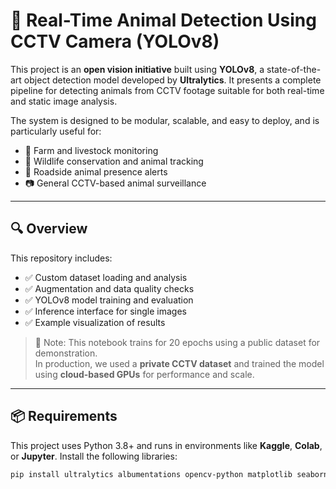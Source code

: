 # 📡 Real-Time Animal Detection Using CCTV Camera (YOLOv8)


This project is an **open vision initiative** built using **YOLOv8**, a state-of-the-art object detection model developed by **Ultralytics**. It presents a complete pipeline for detecting animals from CCTV footage suitable for both real-time and static image analysis. 

The system is designed to be modular, scalable, and easy to deploy, and is particularly useful for:

- 🐄 Farm and livestock monitoring  
- 🐘 Wildlife conservation and animal tracking  
- 🚧 Roadside animal presence alerts  
- 📷 General CCTV-based animal surveillance
---

## 🔍 Overview

This repository includes:

- ✅ Custom dataset loading and analysis
- ✅ Augmentation and data quality checks
- ✅ YOLOv8 model training and evaluation
- ✅ Inference interface for single images
- ✅ Example visualization of results

> 📌 Note: This notebook trains for 20 epochs using a public dataset for demonstration.  
In production, we used a **private CCTV dataset** and trained the model using **cloud-based GPUs** for performance and scale.

---

## 📦 Requirements

This project uses Python 3.8+ and runs in environments like **Kaggle**, **Colab**, or **Jupyter**. Install the following libraries:

```bash
pip install ultralytics albumentations opencv-python matplotlib seaborn
